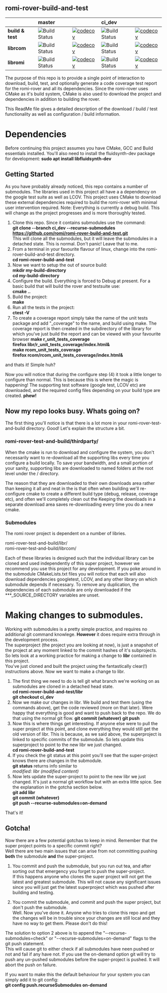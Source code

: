 ## romi-rover-build-and-test
| |master| |ci_dev| |
|:---|:---|:---|:---|:---|
|**build & test**|![Build Status](https://github.com/romi/romi-rover-build-and-test/workflows/CI/badge.svg?branch=master)|[![codecov](https://codecov.io/gh/romi/romi-rover-build-and-test/branch/master/graph/badge.svg)](https://codecov.io/gh/romi/romi-rover-build-and-test)|![Build Status](https://github.com/romi/romi-rover-build-and-test/workflows/CI/badge.svg?branch=ci_dev)|[![codecov](https://codecov.io/gh/romi/romi-rover-build-and-test/branch/ci_dev/graph/badge.svg)](https://codecov.io/gh/romi/romi-rover-build-and-test)| 
|**librcom**|![Build Status](https://github.com/romi/librcom/workflows/CI/badge.svg?branch=master)|[![codecov](https://codecov.io/gh/romi/librcom/branch/master/graph/badge.svg)](https://codecov.io/gh/romi/librcom) |![Build Status](https://github.com/romi/librcom/workflows/CI/badge.svg?branch=ci_dev)|[![codecov](https://codecov.io/gh/romi/librcom/branch/ci_dev/graph/badge.svg)](https://codecov.io/gh/romi/librcom)  
|**libromi**|![Build Status](https://github.com/romi/libromi/workflows/CI/badge.svg?branch=master)|[![codecov](https://codecov.io/gh/romi/libromi/branch/master/graph/badge.svg)](https://codecov.io/gh/romi/libromi)|![Build Status](https://github.com/romi/libromi/workflows/CI/badge.svg?branch=ci_dev)|[![codecov](https://codecov.io/gh/romi/libromi/branch/ci_dev/graph/badge.svg)](https://codecov.io/gh/romi/libromi) 

The purpose of this repo is to provide a single point of interaction to download, build, test, and optionally generate a code coverage test report for the romi-rover and all its dependencies.
Since the romi-rover uses CMake as it's build system, CMake is also used to download the project and dependencies in addition to building the rover.

This ReadMe file gives a detailed description of the download / build / test functionality as well as configuration / build information.

# Dependencies
Before continuing this project assumes you have CMake, GCC and Build essentials installed.
You'll also need to install the fluidsynth-dev package for development: **sudo apt install libfluidsynth-dev**

## Getting Started
As you have probably already noticed, this repo contains a number of submodules. The libraries used in this project all have a a dependency on the google test suite
as well as LCOV.
This project uses CMake to download these external dependencies required to build the romi-rover with minimal user intervention required.
Note: Everything is currently a debug build. This will change as the project progresses and is more thoroughly tested.

1) Clone this repo. Since it contains submodules use the command:   
**git clone --branch ci_dev --recurse-submodules https://github.com/romi/romi-rover-build-and-test.git**  
This will clone all the submodules, but it will leave the submodules in a detached state. This is normal. Don't panic! Leave that to me.
2) From a terminal in your favourite flavour of linux, change into the romi-rover-build-and-test directory.  
**cd romi-rover-build-and-test** 
3) Now we want to setup the out of source build:  
**mkdir my-build-directory**  
**cd my-build-directory**  
4) Configure the build. Everything is forced to Debug at present. For a basic build that will build the rover and testsuite use:  
**cmake ..**  
5) Build the project:  
**make**
6) Run all the tests in the project:  
**ctest -V**
7) To create a coverage report simply take the name of the unit tests package and add "_coverage" to the name, and build using make.
The coverage report is then created in the subdirectory of the library for which you've just build the report and can be viewed with your favourite browser
**make r_unit_tests_coverage**  
**firefox libr/r_unit_tests_coverage/index.html&**  
**make rcom_unit_tests_coverage**  
**firefox rcom/rcom_unit_tests_coverage/index.html&**  

and thats it! Simple huh?

Now you will notice that during the configure step (4) it took a little longer to configure than normal. This is because this is where the magic is happening! 
The supporting test software (google test, LCOV etc) are downloaded, and the required config files depending on your build type are created. **phew!**

## Now my repo looks busy. Whats going on?
The first thing you'll notice is that there is a lot more in your romi-rover-test-and-build directory. Good!
Let's explain the structure a bit.

### romi-rover-test-and-build/thirdparty/
When the cmake is run to download and configure the system, you don't necessarily want to re-download all the supporting 
libs every time you configure a build locally. To save your bandwidth, and a small portion of your sanity, 
supporting libs are downloaded to named folders at the root level under the <thirdparty>/ directory. 

The reason that they are downloaded to their own downloads area rather than keeping it all and neat in the <build-directory> 
is that often when building we'll re-configure cmake to create a different build type (debug, release, coverage etc), and often we'll completely clean out the <build-directory> 
Keeping the downloads in a separate download area saves re-downloading every time you do a new cmake.

### Submodules
The romi rover project is dependent on a number of libries.  

romi-rover-test-and-build/libr/  
romi-rover-test-and-build/librcom/

Each of these libraries is designed such that the individual library can be cloned and used independently of this super project,
however we recommend you use this project for any development. If you poke around in the submodule CMakeLists.txt files
you will notice that each will also download dependencies googletest, LCOV, and any other library on which submodule depends if necessary.
To remove any duplication, the dependencies of each submodule are only downloaded if the ***_SOURCE_DIRECTORY variables are unset.

# Making changes to submodules.
Working with submodules is a pretty simple practice, and requires no additional git command knowlege. **However** it does require extra through in the development process.  
The superproject (the project you are looking at now), is just a snapshot of the project at any moment linked to the commit hashes of it's subprojects.  
So lets look at a working practice for making a change to **libr** contained in this project.  
You've just cloned and built the project using the fantastically clear(!) instructions above. Now we want to make a change to libr.
1) The first thing we need to do is tell git what branch we're working on as submodules are cloned in a detached head state.  
**cd romi-rover-build-and-test/libr**  
**git checkout ci_dev**
2) Now we make our changes in libr. We build and test them (using the commands above), get the code reviewed (more on that later). 
Were happy that everything is good and want to push back to the repo. We do that using the normal git flow.
**git commit (whatever)**
**git push**
3) Now this is where things get interesting. If anyone else were to pull the super project at this point, and clone everything they would still get the old version of libr.
This is because, as we said above, the superproject is linked to specific commits of the submodule. So lets update this superproject to point to the 
new libr we just changed.  
**cd romi-rover-build-and-test**
4) If you check the git status at this point you'll see that the super-project knows there are changes in the submodule.  
**git status** returns info similar to  
	*modified:   libr (modified content)*  
5) Now lets update the super-project to point to the new libr we just changed. It's just a normal git workflow but with an extra little spice. 
See the explanation in the gotcha section below.  
**git add libr**  
**git commit (whatever)**    
**git push --recurse-submodules=on-demand**  

That's it!

## Gotcha!
Now there are a few potential gotchas to keep in mind. Remember that the super project points to a specific commit right?  
Well there are two main issues that can arise from not committing pushing **both** the submodule **and** the super-project.

1) You commit and push the submodule, but you run out tea, and after sorting out that emergency you forget to push the super-project.  
If this happens anyone who clones the super project will not get the latest and greatest submodule. 
This will not cause any significant issues since you will just get the latest superproject which was pushed after building and testing.  

2) You commit the submodule, and commit and push the super project, but don't push the submodule.  
Well. Now you've done it. Anyone who tries to clone this repo and get the changes will be in trouble since your changes are still
local and they have no way to get them. Please don't do this!

The solution to option 2 above is to append the "--recurse-submodules=check" or "--recurse-submodules=on-demand" flags to the git push statement.  
This will cause git to either check if all submodules have neen pushed or not and fail if any have not. 
If you use the on-demand option git will try to push any un-pushed submodules before the super-project is pushed. It will abort the push on failure.  
  
If you want to make this the default behaviour for your system you can simply add it to git config:  
    **git config push.recurseSubmodules on-demand**
 


